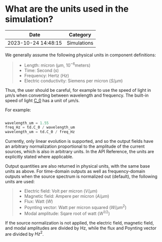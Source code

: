 # What are the units used in the simulation?

| Date       | Category    |
|------------|-------------|
| 2023-10-24 14:48:15 | Simulations |


We generally assume the following physical units in component definitions:

> * Length: micron (μm, $10^{-6}$​​​ meters)
> * Time: Second ($s$)
> * Frequency: Hertz ($Hz$)
> * Electric conductivity: Siemens per micron ($S/μm$)

Thus, the user should be careful, for example to use the speed of light in μm/s when converting between wavelength and frequency. The built-in speed of light [C\_0](https://docs.flexcompute.com/projects/tidy3d/en/latest/api/_autosummary/tidy3d.C_0.html#tidy3d.C_0) has a unit of μm/s.

For example:



```python

wavelength_um = 1.55
freq_Hz = td.C_0 / wavelength_um
wavelength_um = td.C_0 / freq_Hz

```





Currently, only linear evolution is supported, and so the output fields have an arbitrary normalization proportional to the amplitude of the current sources, which is also in arbitrary units. In the API Reference, the units are explicitly stated where applicable.

Output quantities are also returned in physical units, with the same base units as above. For time-domain outputs as well as frequency-domain outputs when the source spectrum is normalized out (default), the following units are used:

> * Electric field: Volt per micron ($V/μm$)
> * Magnetic field: Ampere per micron ($A/μm$)
> * Flux: Watt ($W$)
> * Poynting vector: Watt per micron squared ($W/μm^{2}$​​​​​)
> * Modal amplitude: Sqare root of watt ($W^{1/2}$​​​​​)

If the source normalization is not applied, the electric field, magnetic field, and modal amplitudes are divided by Hz, while the flux and Poynting vector are divided by $Hz^{2}$.
